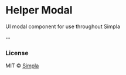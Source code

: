 # Helper Modal

UI modal component for use throughout Simpla

--

### License

MIT © [Simpla](admin@simpla.io)

[bower-badge]: https://img.shields.io/bower/v/sm-helper-modal.svg
[bowerlicense-badge]: https://img.shields.io/bower/l/sm-helper-modal.svg
[travis-badge]: https://img.shields.io/travis/simplaio/sm-helper-modal.svg
[travis-url]: https://travis-ci.org/simplaio/sm-helper-modal
[bowerdeps-badge]: https://img.shields.io/gemnasium/simplaio/sm-helper-modal.svg
[bowerdeps-url]: https://gemnasium.com/bower/sm-helper-modal
[npmdeps-badge]: https://img.shields.io/david/simplaio/sm-helper-modal.svg
[npmdeps-url]: https://david-dm.org/simplaio/sm-helper-modal
[npmdevdeps-badge]: https://img.shields.io/david/dev/simplaio/sm-helper-modal.svg?theme=shields.io
[npmdevdeps-url]: https://david-dm.org/dev/simplaio/sm-helper-modal#info=devDependencies
